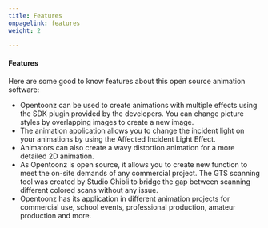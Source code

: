 ```yaml
---
title: Features
onpagelink: features
weight: 2

---
```


#### **Features**

Here are some good to know features about this open source animation software:

- Opentoonz can be used to create animations with multiple effects using the SDK plugin provided by the developers. You can change picture styles by overlapping images to create a new image.
- The animation application allows you to change the incident light on your animations by using the Affected Incident Light Effect.
- Animators can also create a wavy distortion animation for a more detailed 2D animation. 
- As Opentoonz is open source, it allows you to create new function to meet the on-site demands of any commercial project. The GTS scanning tool was created by Studio Ghibli to bridge the gap between scanning different colored scans without any issue. 
- Opentoonz has its application in different animation projects for commercial use, school events, professional production, amateur production and more.
